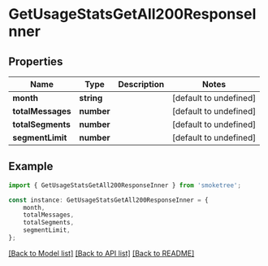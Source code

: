 # GetUsageStatsGetAll200ResponseInner


## Properties

Name | Type | Description | Notes
------------ | ------------- | ------------- | -------------
**month** | **string** |  | [default to undefined]
**totalMessages** | **number** |  | [default to undefined]
**totalSegments** | **number** |  | [default to undefined]
**segmentLimit** | **number** |  | [default to undefined]

## Example

```typescript
import { GetUsageStatsGetAll200ResponseInner } from 'smoketree';

const instance: GetUsageStatsGetAll200ResponseInner = {
    month,
    totalMessages,
    totalSegments,
    segmentLimit,
};
```

[[Back to Model list]](../README.md#documentation-for-models) [[Back to API list]](../README.md#documentation-for-api-endpoints) [[Back to README]](../README.md)
